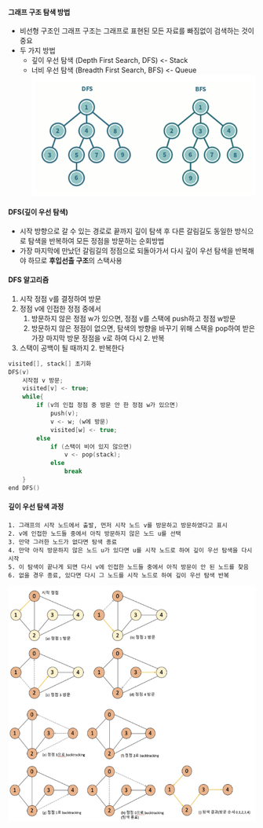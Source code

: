 #### 그래프 구조 탐색 방법
- 비선형 구조인 그래프 구조는 그래프로 표현된 모든 자료를 빠짐없이 검색하는 것이 중요
- 두 가지 방법
  - 깊이 우선 탐색 (Depth First Search, DFS) <- Stack
  - 너비 우선 탐색 (Breadth First Search, BFS) <- Queue   
 ![Alt text](image.png)

#### DFS(깊이 우선 탐색)
- 시작 방향으로 갈 수 있는 경로로 끝까지 깊이 탐색 후 다른 갈림길도 동일한 방식으로 탐색을 반복하여 모든 정점을 방문하는 순회방법
- 가장 마지막에 만났던 갈림길의 정점으로 되돌아가서 다시 깊이 우선 탐색을 반복해야 하므로 **후입선출 구조**의 스택사용

#### DFS 알고리즘
1. 시작 정점 v를 결정하여 방문
2. 정점 v에 인접한 정점 중에서
    1. 방문하지 않은 정점 w가 있으면, 정점 v를 스택에 push하고 정점 w방문
    2. 방문하지 않은 정점이 없으면, 탐색의 방향을 바꾸기 위해 스택을 pop하여 받은 가장 마지막 방문 정점을 v로 하여 다시 2. 반복
3. 스택이 공백이 될 때까지 2. 반복한다

```c
visited[], stack[] 초기화
DFS(v)
    시작점 v 방문;
    visited[v] <- true;
    while{
        if (v의 인접 정점 중 방문 안 한 정점 w가 있으면)
            push(v);
            v <- w; (w에 방문)
            visited[w] <- true;
        else
            if (스택이 비어 있지 않으면)
                v <- pop(stack);
            else 
                break
    }
end DFS()    
```
#### 깊이 우선 탐색 과정
```
1. 그래프의 시작 노드에서 출발, 먼저 시작 노드 v를 방문하고 방문하였다고 표시
2. v에 인접한 노드들 중에서 아직 방문하지 않은 노드 u를 선택
3. 만약 그러한 노드가 없다면 탐색 종료
4. 만약 아직 방문하지 않은 노드 u가 있다면 u를 시작 노드로 하여 깊이 우선 탐색을 다시 시작
5. 이 탐색이 끝나게 되면 다시 v에 인접한 노드들 중에서 아직 방문이 안 된 노드를 찾음
6. 없을 경우 종료, 있다면 다시 그 노드를 시작 노드로 하여 깊이 우선 탐색 반복
```
![Alt text](image-1.png)

